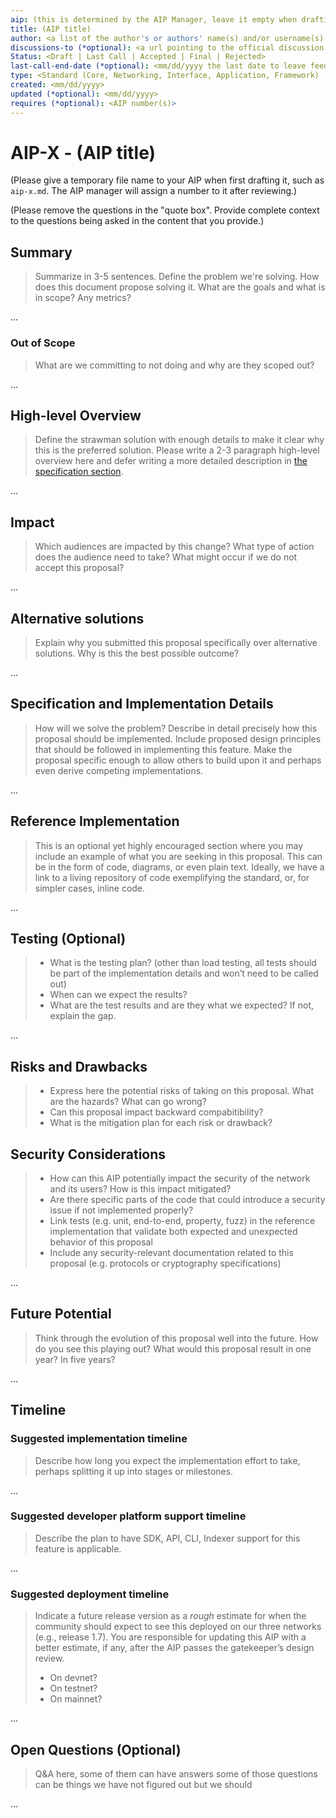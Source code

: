 ```yaml
---
aip: (this is determined by the AIP Manager, leave it empty when drafting)
title: (AIP title)
author: <a list of the author's or authors' name(s) and/or username(s), or name(s) and email(s). Details are below.>
discussions-to (*optional): <a url pointing to the official discussion thread>
Status: <Draft | Last Call | Accepted | Final | Rejected>
last-call-end-date (*optional): <mm/dd/yyyy the last date to leave feedbacks and reviews>
type: <Standard (Core, Networking, Interface, Application, Framework) | Informational | Process>
created: <mm/dd/yyyy>
updated (*optional): <mm/dd/yyyy>
requires (*optional): <AIP number(s)>
---
```


# AIP-X - (AIP title)
  
(Please give a temporary file name to your AIP when first drafting it, such as `aip-x.md`. The AIP manager will assign a number to it after reviewing.)

(Please remove the questions in the "quote box". Provide complete context to the questions being asked in the content that you provide.)

## Summary

 > Summarize in 3-5 sentences.
 > Define the problem we're solving.
 > How does this document propose solving it.
 > What are the goals and what is in scope? Any metrics?

...

### Out of Scope

 > What are we committing to not doing and why are they scoped out?

...

## High-level Overview

 > Define the strawman solution with enough details to make it clear why this is the preferred solution.
 > Please write a 2-3 paragraph high-level overview here and defer writing a more detailed description in [the specification section](#specification-and-implementation-details).

...

## Impact

 > Which audiences are impacted by this change? What type of action does the audience need to take?
 > What might occur if we do not accept this proposal?

...

## Alternative solutions

 > Explain why you submitted this proposal specifically over alternative solutions. Why is this the best possible outcome?

...

## Specification and Implementation Details

 > How will we solve the problem? Describe in detail precisely how this proposal should be implemented. Include proposed design principles that should be followed in implementing this feature. Make the proposal specific enough to allow others to build upon it and perhaps even derive competing implementations.

...

## Reference Implementation

 > This is an optional yet highly encouraged section where you may include an example of what you are seeking in this proposal. This can be in the form of code, diagrams, or even plain text. Ideally, we have a link to a living repository of code exemplifying the standard, or, for simpler cases, inline code.

...

## Testing (Optional)

 > - What is the testing plan? (other than load testing, all tests should be part of the implementation details and won’t need to be called out)
 > - When can we expect the results?
 > - What are the test results and are they what we expected? If not, explain the gap.

...

## Risks and Drawbacks

 > - Express here the potential risks of taking on this proposal. What are the hazards? What can go wrong?
 > - Can this proposal impact backward compabitibility?
 > - What is the mitigation plan for each risk or drawback?

## Security Considerations

 > - How can this AIP potentially impact the security of the network and its users? How is this impact mitigated?
 > - Are there specific parts of the code that could introduce a security issue if not implemented properly?
 > - Link tests (e.g. unit, end-to-end, property, fuzz) in the reference implementation that validate both expected and unexpected behavior of this proposal
 > - Include any security-relevant documentation related to this proposal (e.g. protocols or cryptography specifications)

...

## Future Potential

 > Think through the evolution of this proposal well into the future. How do you see this playing out? What would this proposal result in one year? In five years?

...

## Timeline

### Suggested implementation timeline

 > Describe how long you expect the implementation effort to take, perhaps splitting it up into stages or milestones.

...

### Suggested developer platform support timeline

 > Describe the plan to have SDK, API, CLI, Indexer support for this feature is applicable. 

...

### Suggested deployment timeline

 > Indicate a future release version as a *rough* estimate for when the community should expect to see this deployed on our three networks (e.g., release 1.7).
 > You are responsible for updating this AIP with a better estimate, if any, after the AIP passes the gatekeeper’s design review.
 >
 > - On devnet?
 > - On testnet?
 > - On mainnet?

...


## Open Questions (Optional)

 > Q&A here, some of them can have answers some of those questions can be things we have not figured out but we should

...
